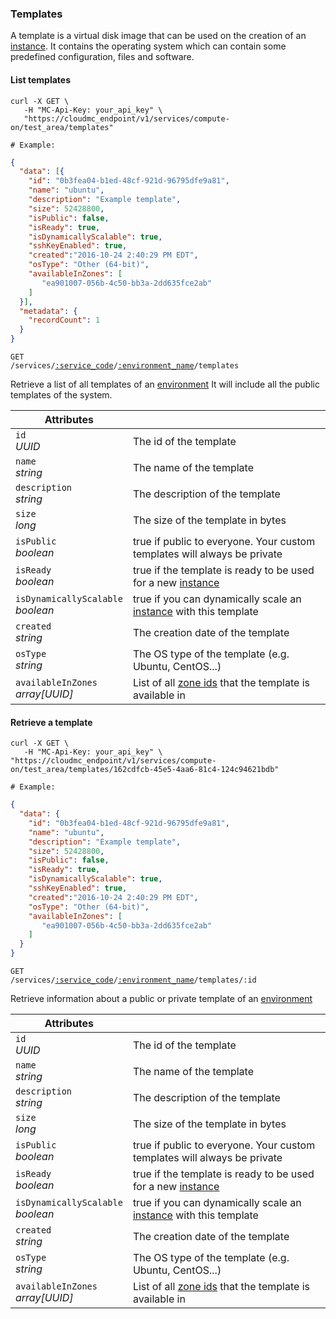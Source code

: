### Templates
A template is a virtual disk image that can be used on the creation of an [instance](#cloudstack-instances). It contains the operating system which can contain some predefined configuration, files and software.

#### List templates

```shell
curl -X GET \
   -H "MC-Api-Key: your_api_key" \
   "https://cloudmc_endpoint/v1/services/compute-on/test_area/templates"

# Example:
```
```json
{
  "data": [{
    "id": "0b3fea04-b1ed-48cf-921d-96795dfe9a81",
    "name": "ubuntu",
    "description": "Example template",
    "size": 52428800,
    "isPublic": false,
    "isReady": true,
    "isDynamicallyScalable": true,
    "sshKeyEnabled": true,
    "created":"2016-10-24 2:40:29 PM EDT",
    "osType": "Other (64-bit)",
    "availableInZones": [
       "ea901007-056b-4c50-bb3a-2dd635fce2ab"
    ]
  }],
  "metadata": {
    "recordCount": 1
  }
}
```

<code>GET /services/<a href="#administration-service-connections">:service_code</a>/<a href="#administration-environments">:environment_name</a>/templates</code>

Retrieve a list of all templates of an [environment](#administration-environments) It will include all the public templates of the system.

Attributes | &nbsp;
---------- | -----
`id`<br/>*UUID* | The id of the template
`name`<br/>*string* | The name of the template
`description`<br/>*string* | The description of the template
`size`<br/>*long* | The size of the template in bytes
`isPublic`<br/>*boolean* | true if public to everyone. Your custom templates will always be private
`isReady`<br/>*boolean* | true if the template is ready to be used for a new [instance](#cloudstack-instances)
`isDynamicallyScalable`<br/>*boolean* | true if you can dynamically scale an [instance](#cloudstack-instances) with this template
`created`<br/>*string* | The creation date of the template
`osType`<br/>*string* | The OS type of the template (e.g. Ubuntu, CentOS...)
`availableInZones`<br/>*array[UUID]* | List of all [zone ids](#cloudstack-zones) that the template is available in

#### Retrieve a template

```shell
curl -X GET \
   -H "MC-Api-Key: your_api_key" \
"https://cloudmc_endpoint/v1/services/compute-on/test_area/templates/162cdfcb-45e5-4aa6-81c4-124c94621bdb"

# Example:
```
```json
{
  "data": {
    "id": "0b3fea04-b1ed-48cf-921d-96795dfe9a81",
    "name": "ubuntu",
    "description": "Example template",
    "size": 52428800,
    "isPublic": false,
    "isReady": true,
    "isDynamicallyScalable": true,
    "sshKeyEnabled": true,
    "created":"2016-10-24 2:40:29 PM EDT",
    "osType": "Other (64-bit)",
    "availableInZones": [
       "ea901007-056b-4c50-bb3a-2dd635fce2ab"
    ]
  }
}
```

<code>GET /services/<a href="#administration-service-connections">:service_code</a>/<a href="#administration-environments">:environment_name</a>/templates/:id</code>

Retrieve information about a public or private template of an [environment](#administration-environments)

Attributes | &nbsp;
---------- | -----
`id`<br/>*UUID* | The id of the template
`name`<br/>*string* | The name of the template
`description`<br/>*string* | The description of the template
`size`<br/>*long* | The size of the template in bytes
`isPublic`<br/>*boolean* | true if public to everyone. Your custom templates will always be private
`isReady`<br/>*boolean* | true if the template is ready to be used for a new [instance](#cloudstack-instances)
`isDynamicallyScalable`<br/>*boolean* | true if you can dynamically scale an [instance](#cloudstack-instances) with this template
`created`<br/>*string* | The creation date of the template
`osType`<br/>*string* | The OS type of the template (e.g. Ubuntu, CentOS...)
`availableInZones`<br/>*array[UUID]* | List of all [zone ids](#cloudstack-zones) that the template is available in
